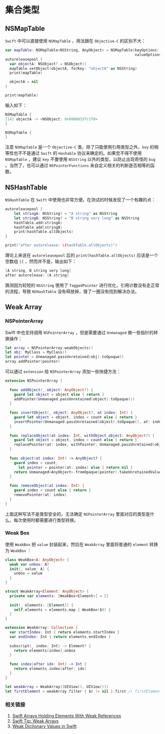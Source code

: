 # 集合类型
## NSMapTable

`Swift` 中可以直接使用 `NSMapTable` ，用法跟在 `Objective-C` 的区别不大：

```swift
var mapTable: NSMapTable<NSString, AnyObject> = NSMapTable(keyOptions: .copyIn,
                                                           valueOptions: .weakMemory)
autoreleasepool {
  var objectA: NSObject? = NSObject()
  mapTable.setObject(objectA, forKey: "objectA" as NSString)
  print(mapTable)

  objectA = nil
}

print(mapTable)
```

输入如下：

```swift
NSMapTable {
[14] objectA -> <NSObject: 0x6000033fc1f0>
}

NSMapTable {
}
```

注意 `NSMapTable` 是一个 `Objective-C` 类，除了只能使用引用类型之外，`key` 的相等性也不不是通过 `Swift` 的 `Hashable` 协议来确定的。如果您不得不使用 `NSMapTable` ，建议 `key` 不要使用 `NSString` 以外的类型，以防止出现奇怪的 `bug` 。当然了，也可以通过 `NSPointerFunctions` 来自定义相关的判断是否相等的函数。

## NSHashTable

`NSHashTable` 在 `Swift` 中使用也非常方便。在测试的时候发现了一个有趣的点：

```swift
autoreleasepool {
    let stringA: NSString? = "A string" as NSString
    let stringB: NSString? = "B string very long" as NSString
    hashTable.add(stringA)
    hashTable.add(stringB)
    print(hashTable.allObjects)
}

print("after autorelease: \(hashTable.allObjects)")
```

理论上来说在 `autoreleasepool` 后的 `print(hashTable.allObjects)` 应该是一个空数组 `[]` ，然而并不是，输出如下：

```swift
[A string, B string very long]
after autorelease: [A string]
```

猜测因为较短的 `NSString` 使用了 `TaggedPointer` 进行优化，引用计数没有走正常的流程，导致 `NSHashTable` 没有释放掉，搜了一圈没有找到解决办法。

## Weak Array
### NSPointerArray
Swift 中也支持调用 `NSPointerArray` ，但是需要通过 `Unmanaged` 做一些指针的转换操作：

```swift
let array = NSPointerArray.weakObjects()
let obj: MyClass = MyClass()
let pointer = Unmanaged.passUnretained(obj).toOpaque()
array.addPointer(pointer)
```

可以通过 `extension` 给 `NSPointerArray` 添加一些快捷方法：

```swift
extension NSPointerArray {
  
  func addObject(_ object: AnyObject?) {
    guard let object = object else { return }
    addPointer(Unmanaged.passUnretained(object).toOpaque())
  }
  
  func insertObject(_ object: AnyObject?, at index: Int) {
    guard let object = object, index < count else { return }
    insertPointer(Unmanaged.passUnretained(object).toOpaque(), at: index)
  }
  
  func replaceObject(at index: Int, withObject object: AnyObject?) {
    guard let object = object, index < count else { return }
    replacePointer(at: index, withPointer: Unmanaged.passUnretained(object).toOpaque())
  }
  
  func object(at index: Int) -> AnyObject? {
    guard index < count,
      let pointer = pointer(at: index) else { return nil }
    return Unmanaged<AnyObject>.fromOpaque(pointer).takeUnretainedValue()
  }
  
  func removeObject(at index: Int) {
    guard index < count else { return }
    removePointer(at: index)
  }
}
```

上面这种写法不是类型安全的，无法确定 `NSPointerArray` 里面对应的类型是什么，每次使用时都需要进行类型转换。

### Weak Box
使用 `WeakBox` 把 `value` 封装起来，然后在 `WeakArray` 里面将普通的 `element` 转换为 `WeakBox` ：

```swift
class WeakBox<A: AnyObject> {
  weak var unbox: A?
  init(_ value: A) {
    unbox = value
  }
}

struct WeakArray<Element: AnyObject> {
  private var elements: [WeakBox<Element>] = []
  
  init(_ elements: [Element]) {
    self.elements = elements.map { WeakBox($0) }
  }
}

extension WeakArray: Collection {
  var startIndex: Int { return elements.startIndex }
  var endIndex: Int { return elements.endIndex }
  
  subscript(_ index: Int) -> Element? {
    return elements[index].unbox
  }
  
  func index(after idx: Int) -> Int {
    return elements.index(after: idx)
  }
}
```

```swift
let weakArray = WeakArray([UIView(), UIView()])
let firstElement = weakArray.filter { $0 != nil }.first // firstElement is nil
```

### 相关链接
1. [Swift Arrays Holding Elements With Weak References](https://marcosantadev.com/swift-arrays-holding-elements-weak-references/)
2. [Swift Tip: Weak Arrays](https://www.objc.io/blog/2017/12/28/weak-arrays/)
3. [Weak Dictionary Values in Swift](https://swiftrocks.com/weak-dictionary-values-in-swift)
